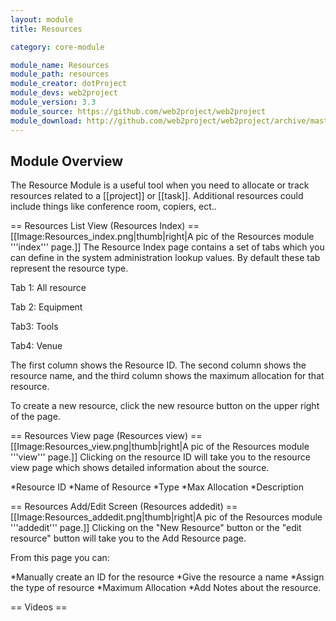 ```yaml
---
layout: module
title: Resources

category: core-module

module_name: Resources
module_path: resources
module_creator: dotProject
module_devs: web2project
module_version: 3.3
module_source: https://github.com/web2project/web2project
module_download: http://github.com/web2project/web2project/archive/master.zip
---
```


## Module Overview

The Resource Module is a useful tool when you need to allocate or track resources related to a [[project]] or [[task]]. Additional resources could include things like conference room, copiers, ect..

== Resources List View (Resources Index) ==
[[Image:Resources_index.png|thumb|right|A pic of the Resources module '''index''' page.]]
The Resource Index page contains a set of tabs which you can define in the system administration lookup values. By default these tab represent the resource type.

Tab 1: All resource

Tab 2: Equipment

Tab3: Tools

Tab4: Venue


The first column shows the Resource ID. The second column shows the resource name, and the third column shows the maximum allocation for that resource.

To create a new resource, click the new resource button on the upper right of the page.

== Resources View page (Resources view) ==
[[Image:Resources_view.png|thumb|right|A pic of the Resources module '''view''' page.]]
Clicking on the resource ID will take you to the resource view page which shows detailed information about the source.

*Resource ID
*Name of Resource
*Type
*Max Allocation
*Description

== Resources Add/Edit Screen (Resources addedit) ==
[[Image:Resources_addedit.png|thumb|right|A pic of the Resources module '''addedit''' page.]]
Clicking on the "New Resource" button or the "edit resource" button will take you to the Add Resource page.

From this page you can:

*Manually create an ID for the resource
*Give the resource a name
*Assign the type of resource
*Maximum Allocation
*Add Notes about the resource.

== Videos ==